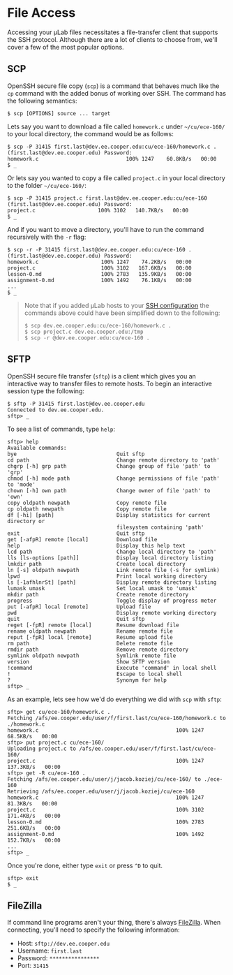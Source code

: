 # File Access

Accessing your µLab files necessitates a file-transfer client that
supports the SSH protocol.  Although there are a lot of clients to
choose from, we'll cover a few of the most popular options.


## SCP

OpenSSH secure file copy (`scp`) is a command that behaves much like the
`cp` command with the added bonus of working over SSH.  The command has
the following semantics:

```
$ scp [OPTIONS] source ... target
```

Lets say you want to download a file called `homework.c` under
`~/cu/ece-160/` to your local directory, the command would be as
follows:

```
$ scp -P 31415 first.last@dev.ee.cooper.edu:cu/ece-160/homework.c .
(first.last@dev.ee.cooper.edu) Password:
homework.c                            100% 1247    60.8KB/s   00:00
$ _
```

Or lets say you wanted to copy a file called `project.c` in your local
directory to the folder `~/cu/ece-160/`:

```
$ scp -P 31415 project.c first.last@dev.ee.cooper.edu:cu/ece-160
(first.last@dev.ee.cooper.edu) Password:
project.c                    100% 3102   140.7KB/s   00:00
$ _
```

And if you want to move a directory, you'll have to run the command
recursively with the `-r` flag:

```
$ scp -r -P 31415 first.last@dev.ee.cooper.edu:cu/ece-160 .
(first.last@dev.ee.cooper.edu) Password:
homework.c                    100% 1247    74.2KB/s   00:00
project.c                     100% 3102   167.6KB/s   00:00
lesson-0.md                   100% 2783   135.9KB/s   00:00
assignment-0.md               100% 1492    76.1KB/s   00:00
...
$ _
```

> Note that if you added µLab hosts to your [SSH configuration] the
> commands above could have been simplified down to the following:
>
> ```
> $ scp dev.ee.cooper.edu:cu/ece-160/homework.c .
> $ scp project.c dev.ee.cooper.edu:/tmp
> $ scp -r @dev.ee.cooper.edu:cu/ece-160 .
> ```


## SFTP

OpenSSH secure file transfer (`sftp`) is a client which gives you an
interactive way to transfer files to remote hosts.  To begin an
interactive session type the following:

```
$ sftp -P 31415 first.last@dev.ee.cooper.edu
Connected to dev.ee.cooper.edu.
sftp> _
```

To see a list of commands, type `help`:

```
sftp> help
Available commands:
bye                                Quit sftp
cd path                            Change remote directory to 'path'
chgrp [-h] grp path                Change group of file 'path' to 'grp'
chmod [-h] mode path               Change permissions of file 'path' to 'mode'
chown [-h] own path                Change owner of file 'path' to 'own'
copy oldpath newpath               Copy remote file
cp oldpath newpath                 Copy remote file
df [-hi] [path]                    Display statistics for current directory or
                                   filesystem containing 'path'
exit                               Quit sftp
get [-afpR] remote [local]         Download file
help                               Display this help text
lcd path                           Change local directory to 'path'
lls [ls-options [path]]            Display local directory listing
lmkdir path                        Create local directory
ln [-s] oldpath newpath            Link remote file (-s for symlink)
lpwd                               Print local working directory
ls [-1afhlnrSt] [path]             Display remote directory listing
lumask umask                       Set local umask to 'umask'
mkdir path                         Create remote directory
progress                           Toggle display of progress meter
put [-afpR] local [remote]         Upload file
pwd                                Display remote working directory
quit                               Quit sftp
reget [-fpR] remote [local]        Resume download file
rename oldpath newpath             Rename remote file
reput [-fpR] local [remote]        Resume upload file
rm path                            Delete remote file
rmdir path                         Remove remote directory
symlink oldpath newpath            Symlink remote file
version                            Show SFTP version
!command                           Execute 'command' in local shell
!                                  Escape to local shell
?                                  Synonym for help
sftp> _
```

As an example, lets see how we'd do everything we did with `scp` with
`sftp`:

```
sftp> get cu/ece-160/homework.c .
Fetching /afs/ee.cooper.edu/user/f/first.last/cu/ece-160/homework.c to ./homework.c
homework.c                                            100% 1247    68.5KB/s   00:00
sftp> put project.c cu/ece-160/
Uploading project.c to /afs/ee.cooper.edu/user/f/first.last/cu/ece-160/
project.c                                             100% 1247   137.3KB/s   00:00
sftp> get -R cu/ece-160 .
Fetching /afs/ee.cooper.edu/user/j/jacob.koziej/cu/ece-160/ to ./ece-160
Retrieving /afs/ee.cooper.edu/user/j/jacob.koziej/cu/ece-160
homework.c                                            100% 1247    81.3KB/s   00:00
project.c                                             100% 3102   171.4KB/s   00:00
lesson-0.md                                           100% 2783   251.6KB/s   00:00
assignment-0.md                                       100% 1492   152.7KB/s   00:00
...
sftp> _
```

Once you're done, either type `exit` or press `^D` to quit.

```
sftp> exit
$ _
```


## FileZilla

If command line programs aren't your thing, there's always [FileZilla].
When connecting, you'll need to specify the following information:

* Host: `sftp://dev.ee.cooper.edu`
* Username: `first.last`
* Password: `****************`
* Port: `31415`


[SSH configuration]: ssh.md#adding-an-ssh-configuration
[FileZilla]: https://filezilla-project.org/
